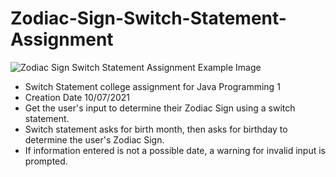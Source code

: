 # Zodiac-Sign-Switch-Statement-Assignment
![Zodiac Sign Switch Statement Assignment Example Image](https://github.com/DigitalFantaSea/Zodiac-Sign-Switch-Statement-Assignment/assets/156548217/e7240f55-1cb0-4961-8f3f-6d1afd8df446)
- Switch Statement college assignment for Java Programming 1
- Creation Date 10/07/2021
- Get the user's input to determine their Zodiac Sign using a switch statement.
- Switch statement asks for birth month, then asks for birthday to determine the user's Zodiac Sign.
- If information entered is not a possible date, a warning for invalid input is prompted.

